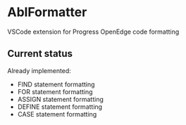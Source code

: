 # AblFormatter

VSCode extension for Progress OpenEdge code formatting

## Current status

Already implemented:
- FIND statement formatting
- FOR statement formatting
- ASSIGN statement formatting
- DEFINE statement formatting
- CASE statement formatting
